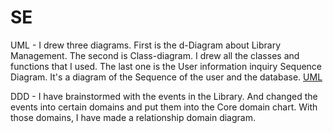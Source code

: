 # SE

UML - I drew three diagrams. First is the d-Diagram about Library Management. The second is Class-diagram. I drew all the classes and functions that I used. The last one is the User information inquiry Sequence Diagram. It's a diagram of the Sequence of the user and the database. [UML](https://github.com/john2417/SE/tree/c3bb83e1190b5ce0262e4bc65d8af7e51f50f3d4/UML)

DDD - I have brainstormed with the events in the Library. And changed the events into certain domains and put them into the Core domain chart. With those domains, I have made a relationship domain diagram. 
